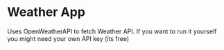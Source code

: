 # Weather App

Uses OpenWeatherAPI to fetch Weather API. 
If you want to run it yourself you might need your own API key (its free)
